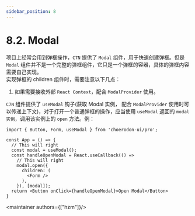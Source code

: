 ```yaml
---
sidebar_position: 8
---
```


# 8.2. Modal

项目上经常会用到弹框操作，`C7N` 提供了 `Modal` 组件，用于快速创建弹框。但是 `Modal`
组件并不是一个完整的弹框组件，它只是一个弹框的容器，具体的弹框内容需要自己实现。  
实现弹框的 children 组件时，需要注意以下几点：

1. 如果需要接收外部 `React Context`，配合 `ModalProvider` 使用。

<intro type="should" />

`C7N` 组件提供了 `useModal` 钩子(获取 Modal 实例， 配合 `ModalProvider` 使用时可以传递上下文)，对于打开一个普通弹框的操作，应当使用 `useModal` 返回的 `modal 实例`，调用该实例上的 `open` 方法。例：

```tsx
import { Button, Form, useModal } from 'choerodon-ui/pro';

const App = () => {
  // This will right
  const modal = useModal();
  const handleOpenModal = React.useCallback(() =>
    // This will right
    modal.open({
      children: (
        <Form />
      ),
    }), [modal]);
  return <Button onClick={handleOpenModal}>Open Modal</Button>
}
```

<maintainer authors={["hzm"]}/>
